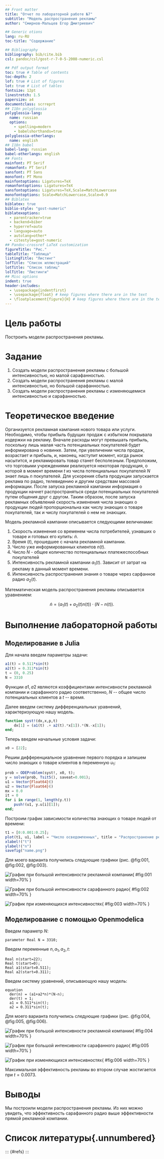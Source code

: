 ```yaml
---
## Front matter
title: "Отчет по лабораторной работе №7"
subtitle: "Модель распространения рекламы"
author: "Смирнов-Мальцев Егор Дмитриевич"

## Generic otions
lang: ru-RU
toc-title: "Содержание"

## Bibliography
bibliography: bib/cite.bib
csl: pandoc/csl/gost-r-7-0-5-2008-numeric.csl

## Pdf output format
toc: true # Table of contents
toc-depth: 2
lof: true # List of figures
lot: true # List of tables
fontsize: 12pt
linestretch: 1.5
papersize: a4
documentclass: scrreprt
## I18n polyglossia
polyglossia-lang:
  name: russian
  options:
	- spelling=modern
	- babelshorthands=true
polyglossia-otherlangs:
  name: english
## I18n babel
babel-lang: russian
babel-otherlangs: english
## Fonts
mainfont: PT Serif
romanfont: PT Serif
sansfont: PT Sans
monofont: PT Mono
mainfontoptions: Ligatures=TeX
romanfontoptions: Ligatures=TeX
sansfontoptions: Ligatures=TeX,Scale=MatchLowercase
monofontoptions: Scale=MatchLowercase,Scale=0.9
## Biblatex
biblatex: true
biblio-style: "gost-numeric"
biblatexoptions:
  - parentracker=true
  - backend=biber
  - hyperref=auto
  - language=auto
  - autolang=other*
  - citestyle=gost-numeric
## Pandoc-crossref LaTeX customization
figureTitle: "Рис."
tableTitle: "Таблица"
listingTitle: "Листинг"
lofTitle: "Список иллюстраций"
lotTitle: "Список таблиц"
lolTitle: "Листинги"
## Misc options
indent: true
header-includes:
  - \usepackage{indentfirst}
  - \usepackage{float} # keep figures where there are in the text
  - \floatplacement{figure}{H} # keep figures where there are in the text
---
```


# Цель работы

Построить модели распространения рекламы.

# Задание

1. Создать модели распространения рекламы с большой интенсивностью, но малой сарафанностью.
2. Создать модели распространения рекламы с малой интенсивностью, но большой сарафанностью.
3. Создать модели распространения рекламы с изменяющемися интенсивностью и сарафанностью.

# Теоретическое введение

Организуется рекламная кампания нового товара или услуги. Необходимо, чтобы прибыль будущих продаж с избытком покрывала издержки на рекламу. Вначале расходы могут превышать прибыль, поскольку лишь малая часть потенциальных покупателей будет информирована о новинке. Затем, при увеличении числа продаж, возрастает и прибыль, и, наконец, наступит момент, когда рынок насытится, и рекламировать товар станет бесполезным. Предположим, что торговыми учреждениями реализуется некоторая продукция, о которой в момент времени $t$ из числа потенциальных покупателей $N$ знает лишь $n$ покупателей. Для ускорения сбыта продукции запускается реклама по радио, телевидению и другим средствам массовой информации. После запуска рекламной кампании информация о продукции начнет распространяться среди потенциальных покупателей путем общения друг с другом. Таким образом, после запуска рекламных объявлений скорость изменения числа знающих о продукции людей пропорциональна как числу знающих о товаре покупателей, так и числу покупателей о нем не знающих. 

Модель рекламной кампании описывается следующими величинами:

1. Cкорость изменения со временем числа потребителей, узнавших о товаре и готовых его купить: $\dot{n}$.
2. Время ($t$), прошедшее с начала рекламной кампании.
3. Число уже информированных клиентов $n(t)$.
4. Число $N$ - общее количество потенциальных платежеспособных покупателей
5. Интенсивность рекламной кампании $a_1(t)$. Зависит от затрат на рекламу в данный момент времени.
6. Интенсивность распространения знания о товаре через сарфанное радио $a_2(t)$.

Математическая модель распространения рекламы описывается уравнением:

$$\dot{n} = (a_1(t) + a_2(t)n(t)) \cdot (N - n(t)).$$

# Выполнение лабораторной работы

## Моделирование в Julia

Для начала введем параметры задачи:

```Julia
a1(t) = 0.511*sin(t)
a2(t) = 0.311*sin(t)
t = (0, 0.25)
N = 3310
```

Функции $a1, a2$ являются коэффициентами интенсивности рекламной компании и сарафанного радио соответственно, $N$ -- общее число потенциальных клиентов а $t$ -- время.

Далее введем систему дифференциальных уравнений, характеризующую нашу модель.

```Julia
function syst!(dx,x,p,t)
    dx[1] = (a1(t) .+ a2(t).*x[1]).*(N.-x[1]);
end;
```

Теперь введем начальные условия задачи:

```Julia
x0 = [22];
```

Решим дифференциальное уравнение первого порядка и запишем число знающих о товаре клиентов в переменную $u_1$:

```Julia
prob = ODEProblem(syst!, x0, t);
y = solve(prob, Tsit5(), saveat=0.001);
u1 = Vector{Float64}()
u2 = Vector{Float64}()
mx = 0.0
it = 0
for i in range(1, length(y.t))
    push!(u1, y.u[i][1]);
end;
```

Построим график зависимости количества знающих о товаре людей от времени:

```Julia
t1 = [0:0.001:0.25];
plot(t1, u1, label = "Число осведомленных", title = "Распространение рекламы");
xlabel!("t")
ylabel!("n")
savefig("name.png")
```

Для моего варианта получились следующие графики (рис. @fig:001, @fig:002, @fig:003).

![График при большой интенсивности рекламной компании](image/1.png){ #fig:001 width=70% }

![График при большой интенсивности сарафанного радио](image/2.png){ #fig:002 width=70% }

![График при изменяющихся интенсивностях](image/3.png){ #fig:003 width=70% }

## Моделирование с помощью Openmodelica

Введем параметр $N$:

```Openmodelica
parameter Real N = 3310;
```

Введем переменные $n, a_1, a_2,t$:

```Openmodelica
Real n(start=22);
Real t(start=0);
Real a1(start=0.511);
Real a2(start=0.311);
```

Введем систему уравнений, описывающую нашу модель:

```Openmodelica
equation
  der(n) = (a1+a2*n)*(N-n);
  der(t) = 1;
  a1 = 0.511*sin(t);
  a2 = 0.311*sin(t); 
```

Для моего варианта получились следующие графики (рис. @fig:004, @fig:005, @fig:006).

![График при большой интенсивности рекламной компании](image/1mo.png){ #fig:004 width=70% }

![График при большой интенсивности сарафанного радио](image/2mo.png){ #fig:005 width=70% }

![График при изменяющихся интенсивностях](image/3mo.png){ #fig:006 width=70% }

Максимальная эффективность рекламы во втором случае жостигается при $t=0.0073$.

# Выводы

Мы построили модели распространения рекламы. Из них можно увидеть, что эффективность сарафанного радио выше эффективности прямой рекламной компании.

# Список литературы{.unnumbered}

::: {#refs}
:::
